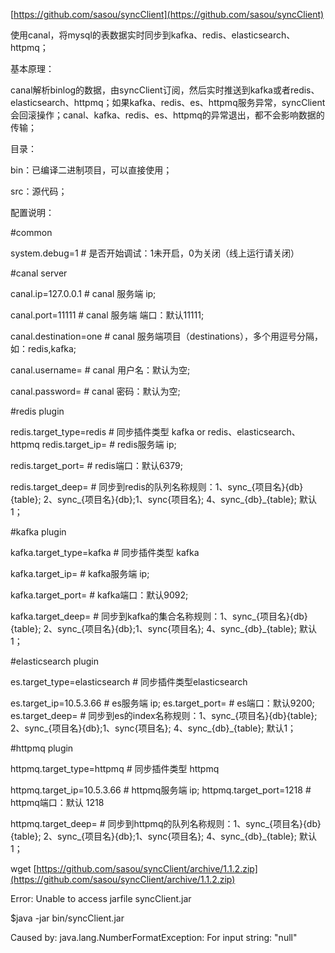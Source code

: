 [https://github.com/sasou/syncClient](https://github.com/sasou/syncClient)

使用canal，将mysql的表数据实时同步到kafka、redis、elasticsearch、httpmq；

基本原理：

canal解析binlog的数据，由syncClient订阅，然后实时推送到kafka或者redis、elasticsearch、httpmq；如果kafka、redis、es、httpmq服务异常，syncClient会回滚操作；canal、kafka、redis、es、httpmq的异常退出，都不会影响数据的传输；

目录：

bin：已编译二进制项目，可以直接使用；

src：源代码；

配置说明：

\#common

system.debug=1 \# 是否开始调试：1未开启，0为关闭（线上运行请关闭）

\#canal server

canal.ip=127.0.0.1 \# canal 服务端 ip;

canal.port=11111 \# canal 服务端 端口：默认11111;

canal.destination=one \# canal 服务端项目（destinations），多个用逗号分隔，如：redis,kafka;

canal.username= \# canal 用户名：默认为空;

canal.password= \# canal 密码：默认为空;

\#redis plugin

redis.target\_type=redis \# 同步插件类型 kafka or redis、elasticsearch、httpmq redis.target\_ip= \# redis服务端 ip;

redis.target\_port= \# redis端口：默认6379;

redis.target\_deep= \# 同步到redis的队列名称规则：1、sync\_{项目名}{db}{table}; 2、sync\_{项目名}{db};1、sync{项目名}; 4、sync\_{db}\_{table}; 默认1；

\#kafka plugin

kafka.target\_type=kafka \# 同步插件类型 kafka

kafka.target\_ip= \# kafka服务端 ip;

kafka.target\_port= \# kafka端口：默认9092;

kafka.target\_deep= \# 同步到kafka的集合名称规则：1、sync\_{项目名}{db}{table}; 2、sync\_{项目名}{db};1、sync{项目名}; 4、sync\_{db}\_{table}; 默认1；

\#elasticsearch plugin

es.target\_type=elasticsearch \# 同步插件类型elasticsearch

es.target\_ip=10.5.3.66 \# es服务端 ip; es.target\_port= \# es端口：默认9200; es.target\_deep= \# 同步到es的index名称规则：1、sync\_{项目名}{db}{table}; 2、sync\_{项目名}{db};1、sync{项目名}; 4、sync\_{db}\_{table}; 默认1；

\#httpmq plugin

httpmq.target\_type=httpmq \# 同步插件类型 httpmq

httpmq.target\_ip=10.5.3.66 \# httpmq服务端 ip; httpmq.target\_port=1218 \# httpmq端口：默认 1218

httpmq.target\_deep= \# 同步到httpmq的队列名称规则：1、sync\_{项目名}{db}{table}; 2、sync\_{项目名}{db};1、sync{项目名}; 4、sync\_{db}\_{table}; 默认1；

wget  [https://github.com/sasou/syncClient/archive/1.1.2.zip](https://github.com/sasou/syncClient/archive/1.1.2.zip)

Error: Unable to access jarfile syncClient.jar

$java -jar bin/syncClient.jar

Caused by: java.lang.NumberFormatException: For input string: "null"

